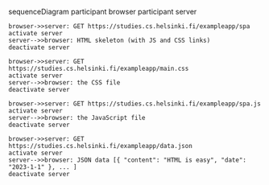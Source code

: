sequenceDiagram
    participant browser
    participant server

    browser->>server: GET https://studies.cs.helsinki.fi/exampleapp/spa
    activate server
    server-->>browser: HTML skeleton (with JS and CSS links)
    deactivate server

    browser->>server: GET https://studies.cs.helsinki.fi/exampleapp/main.css
    activate server
    server-->>browser: the CSS file
    deactivate server

    browser->>server: GET https://studies.cs.helsinki.fi/exampleapp/spa.js
    activate server
    server-->>browser: the JavaScript file
    deactivate server

    browser->>server: GET https://studies.cs.helsinki.fi/exampleapp/data.json
    activate server
    server-->>browser: JSON data [{ "content": "HTML is easy", "date": "2023-1-1" }, ... ]
    deactivate server
